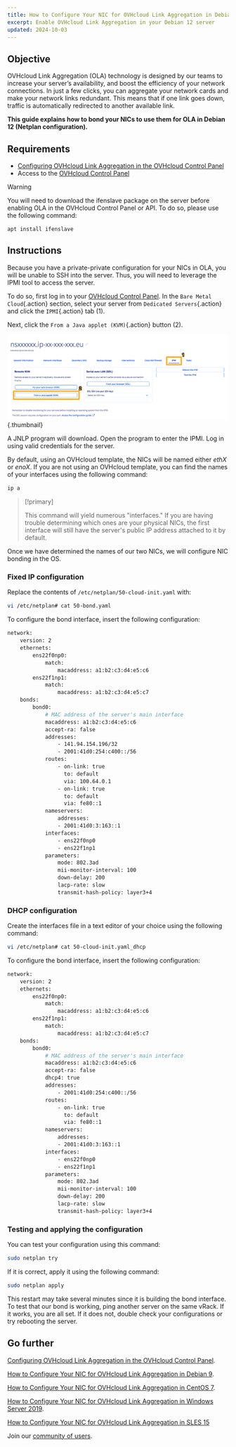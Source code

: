 ```yaml
---
title: How to Configure Your NIC for OVHcloud Link Aggregation in Debian 12 (Netplan)
excerpt: Enable OVHcloud Link Aggregation in your Debian 12 server
updated: 2024-10-03
---
```


## Objective

OVHcloud Link Aggregation (OLA) technology is designed by our teams to increase your server’s availability, and boost the efficiency of your network connections. In just a few clicks, you can aggregate your network cards and make your network links redundant. This means that if one link goes down, traffic is automatically redirected to another available link.

**This guide explains how to bond your NICs to use them for OLA in Debian 12 (Netplan configuration).**

## Requirements

- [Configuring OVHcloud Link Aggregation in the OVHcloud Control Panel](/pages/bare_metal_cloud/dedicated_servers/ola-enable-manager)
- Access to the [OVHcloud Control Panel](/links/manager)

> [!warning]
>
> You will need to download the ifenslave package on the server before enabling OLA in the OVHcloud Control Panel or API. To do so, please use the following command:
>
> ```
> apt install ifenslave
> ```
>

## Instructions

Because you have a private-private configuration for your NICs in OLA, you will be unable to SSH into the server. Thus, you will need to leverage the IPMI tool to access the server.

To do so, first log in to your [OVHcloud Control Panel](/links/manager). In the `Bare Metal Cloud`{.action} section, select your server from `Dedicated Servers`{.action} and click the `IPMI`{.action} tab (1).

Next, click the `From a Java applet (KVM)`{.action} button (2).

![remote kvm](images/remote_kvm2022.png){.thumbnail}

A JNLP program will download. Open the program to enter the IPMI. Log in using valid credentials for the server.

By default, using an OVHcloud template, the NICs will be named either *ethX* or *enoX*. If you are not using an OVHcloud template, you can find the names of your interfaces using the following command:

```bash
ip a
```

> [!primary]
>
> This command will yield numerous "interfaces." If you are having trouble determining which ones are your physical NICs, the first interface will still have the server's public IP address attached to it by default.
>

Once we have determined the names of our two NICs, we will configure NIC bonding in the OS. 

### Fixed IP configuration

Replace the contents of `/etc/netplan/50-cloud-init.yaml` with:

```bash
vi /etc/netplan# cat 50-bond.yaml
```

To configure the bond interface, insert the following configuration:

```bash
network: 
    version: 2
    ethernets: 
        ens22f0np0:
            match: 
                macaddress: a1:b2:c3:d4:e5:c6
        ens22f1np1:
            match: 
                macaddress: a1:b2:c3:d4:e5:c7
    bonds: 
        bond0:
            # MAC address of the server's main interface
            macaddress: a1:b2:c3:d4:e5:c6
            accept-ra: false
            addresses: 
                - 141.94.154.196/32
                - 2001:41d0:254:c400::/56
            routes: 
                - on-link: true
                  to: default
                  via: 100.64.0.1
                - on-link: true
                  to: default
                  via: fe80::1
            nameservers: 
                addresses: 
                - 2001:41d0:3:163::1
            interfaces: 
                - ens22f0np0
                - ens22f1np1
            parameters: 
                mode: 802.3ad
                mii-monitor-interval: 100
                down-delay: 200
                lacp-rate: slow
                transmit-hash-policy: layer3+4
```

### DHCP configuration

Create the interfaces file in a text editor of your choice using the following command:

```bash
vi /etc/netplan# cat 50-cloud-init.yaml_dhcp
```

To configure the bond interface, insert the following configuration:

```bash
network: 
    version: 2
    ethernets: 
        ens22f0np0:
            match: 
                macaddress: a1:b2:c3:d4:e5:c6
        ens22f1np1:
            match: 
                macaddress: a1:b2:c3:d4:e5:c7
    bonds: 
        bond0:
            # MAC address of the server's main interface
            macaddress: a1:b2:c3:d4:e5:c6
            accept-ra: false
            dhcp4: true
            addresses: 
                - 2001:41d0:254:c400::/56
            routes: 
                - on-link: true
                  to: default
                  via: fe80::1
            nameservers: 
                addresses: 
                - 2001:41d0:3:163::1
            interfaces: 
                - ens22f0np0
                - ens22f1np1
            parameters: 
                mode: 802.3ad
                mii-monitor-interval: 100
                down-delay: 200
                lacp-rate: slow
                transmit-hash-policy: layer3+4
```

### Testing and applying the configuration

You can test your configuration using this command:

```bash
sudo netplan try
```

If it is correct, apply it using the following command:

```bash
sudo netplan apply
```

This restart may take several minutes since it is building the bond interface.  To test that our bond is working, ping another server on the same vRack. If it works, you are all set. If it does not, double check your configurations or try rebooting the server.

## Go further

[Configuring OVHcloud Link Aggregation in the OVHcloud Control Panel](/pages/bare_metal_cloud/dedicated_servers/ola-enable-manager).

[How to Configure Your NIC for OVHcloud Link Aggregation in Debian 9](/pages/bare_metal_cloud/dedicated_servers/ola-enable-debian9).

[How to Configure Your NIC for OVHcloud Link Aggregation in CentOS 7](/pages/bare_metal_cloud/dedicated_servers/ola-enable-centos7).

[How to Configure Your NIC for OVHcloud Link Aggregation in Windows Server 2019](/pages/bare_metal_cloud/dedicated_servers/ola-enable-w2k19).

[How to Configure Your NIC for OVHcloud Link Aggregation in SLES 15](/pages/bare_metal_cloud/dedicated_servers/ola-enable-sles15)

Join our [community of users](/links/community).

